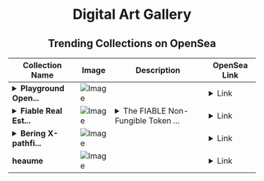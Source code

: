 <div align="center">

# Digital Art Gallery

## Trending Collections on OpenSea

| Collection Name                       | Image                                                                                     | Description                       | OpenSea Link                                                                                          |
|---------------------------------------|-------------------------------------------------------------------------------------------|-----------------------------------|--------------------------------------------------------------------------------------------------------|
| **<details><summary>Playground Open...</summary>Playground Open Ticketing Ecosystem Event 11879</details>** | ![Image](https://i.seadn.io/s/raw/files/ad4b567b5e819f5eb9dc8588aeb6896f.png?w=500&auto=format?w=200&auto=format) |  | <details><summary>Link</summary>[Playground Open Ticketing Ecosystem Event 11879](https://opensea.io/collection/playground-open-ticketing-ecosystem-event-11879)</details> |
| **<details><summary>Fiable Real Est...</summary>Fiable Real Estate Development</details>** | ![Image](https://i.seadn.io/s/raw/files/5282fe6d8353475d671393e6d60f092e.png?w=500&auto=format?w=200&auto=format) | <details><summary>The FIABLE Non-Fungible Token ...</summary>The FIABLE Non-Fungible Token (NFT) represent proof of ownership of Fiable real estate as specified in the property description.</details> | <details><summary>Link</summary>[Fiable Real Estate Development](https://opensea.io/collection/fiable-real-estate-development)</details> |
| **<details><summary>Bering X-pathfi...</summary>Bering X-pathfinder Edition</details>** | ![Image](https://i.seadn.io/s/raw/files/bd1d87ed1130481f18e81be9b25ad836.png?w=500&auto=format?w=200&auto=format) |  | <details><summary>Link</summary>[Bering X-pathfinder Edition](https://opensea.io/collection/bering-x-pathfinder-edition-2)</details> |
| **heaume** | ![Image](https://i.seadn.io/s/raw/files/f4de2c817719d5806bedb765db6dcb52.jpg?w=500&auto=format?w=200&auto=format) |  | <details><summary>Link</summary>[heaume](https://opensea.io/collection/heaume)</details> |

</div>